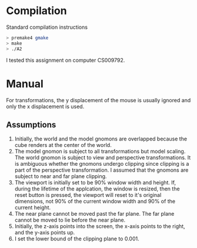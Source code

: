 # Compilation
Standard compilation instructions

```bash
> premake4 gmake
> make
> ./A2
```

I tested this assignment on computer CS009792.

# Manual

For transformations, the y displacement of the mouse is usually ignored and only the x displacement is used.

## Assumptions

1. Initially, the world and the model gnomons are overlapped because the cube renders at the center of the world.
2. The model gnomon is subject to all transformations but model scaling. The world gnomon is subject to view and perspective transformations. It is ambiguous whether the gnomons undergo clipping since clipping is a part of the perspective transformation. I assumed that the gnomons are subject to near and far plane clipping.
3. The viewport is initially set to be 90% window width and height. If, during the lifetime of the applcation, the window is resized, then the reset button is pressed, the viewport will reset to it's original dimensions, not 90% of the current window width and 90% of the current height.
4. The near plane cannot be moved past the far plane. The far plane cannot be moved to lie before the near plane.
5. Initially, the z-axis points into the screen, the x-axis points to the right, and the y-axis points up.
6. I set the lower bound of the clipping plane to 0.001.
